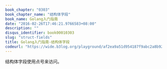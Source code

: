 ```yaml
---
book_chapter: "0303"
book_chapter_name: "结构体字段"
book_name: Golang入门指南
date: "2016-02-26T17:46:21.9766583+08:00"
description: ""
disqus_identifier: book00010303
slug: "struct-fields"
title: Golang入门指南-结构体字段
codeurl: "https://wide.b3log.org/playground/af2ea9a51d954187f9abc2a8b92eb42c.go"
---
```



结构体字段使用点号来访问。

<!-- ```go
package main

import "fmt"

type Vertex struct {
	X int
	Y int
}

func main() {
	v := Vertex{1, 2}
	v.X = 4
	fmt.Println(v.X)
}

``` -->

